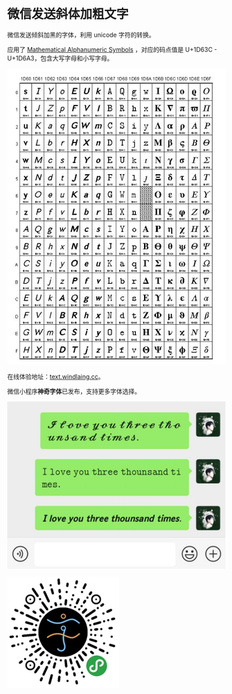 # 微信发送斜体加粗文字
微信发送倾斜加黑的字体，利用 unicode 字符的转换。

应用了 [Mathematical Alphanumeric Symbols](https://www.unicode.org/charts/PDF/U1D400.pdf) ，对应的码点值是 U+1D63C - U+1D6A3，包含大写字母和小写字母。

![](unicode.jpg)

在线体验地址：[text.windlaing.cc](http://text.windliang.cc)。

微信小程序**神奇字体**已发布，支持更多字体选择。

![](chat.jpg)

![](code.jpg)